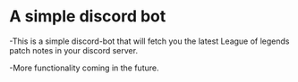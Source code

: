 # A simple discord bot

-This is a simple discord-bot that will fetch you the latest League of legends patch notes in your discord server.

-More functionality coming in the future.